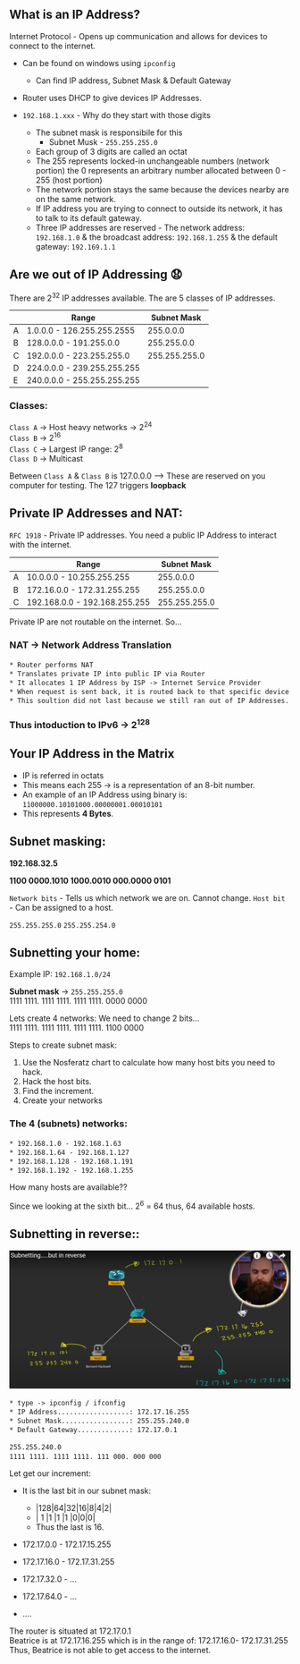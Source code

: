 ## What is an IP Address?

Internet Protocol - Opens up communication and allows for devices to connect to the internet.

 * Can be found on windows using `ipconfig`
 	* Can find IP address, Subnet Mask & Default Gateway

 * Router uses DHCP to give devices IP Addresses.
 * `192.168.1.xxx` - Why do they start with those digits
 	*  The subnet mask is responsibile for this
        * Subnet Musk - `255.255.255.0`
	* Each group of 3 digits are called an octat
 	* The 255 represents locked-in unchangeable numbers (network portion) the 0 represents an arbitrary number allocated between 0 - 255 (host portion)
 	* The network portion stays the same because the devices nearby are on the same network.
	* If IP address you are trying to connect to outside its network, it has to talk to its default gateway.
	* Three IP addresses are reserved - The network address: `192.168.1.0` & the broadcast address: `192.168.1.255` & the default gateway: `192.169.1.1`

## Are we out of IP Addressing :anguished:

There are 2<sup>32</sup> IP addresses available.
The are 5 classes of IP addresses.


| | Range                       | Subnet Mask   |
|--- | --------------------------  | ------------- |
|A| 1.0.0.0 - 126.255.255.2555  | 255.0.0.0     |
|B| 128.0.0.0 - 191.255.0.0     | 255.255.0.0   |
|C| 192.0.0.0 - 223.255.255.0   | 255.255.255.0 | 
|D| 224.0.0.0 - 239.255.255.255 |               |
|E| 240.0.0.0 - 255.255.255.255 |               |

### Classes:

 `Class A` -> Host heavy networks -> 2<sup>24</sup> <br>
 `Class B` -> 2<sup>16</sup> <br>
 `Class C` -> Largest IP range: 2<sup>8</sup> <br>
 `Class D` -> Multicast <br>

Between `Class A` & `Class B` is 127.0.0.0 --> These are reserved on you computer for testing. The 127 triggers **loopback**

## Private IP Addresses and NAT:

`RFC 1918` - Private IP addresses. You need a public IP Address to interact with the internet. 


| | Range                       | Subnet Mask   |
|--- | --------------------------  | ------------- |
|A| 10.0.0.0 - 10.255.255.255 | 255.0.0.0     |
|B| 172.16.0.0 - 172.31.255.255 | 255.255.0.0   |
|C| 192.168.0.0 - 192.168.255.255 | 255.255.255.0 |


Private IP are not routable on the internet. So...<br>
### NAT -> Network Address Translation

	* Router performs NAT
	* Translates private IP into public IP via Router
	* It allocates 1 IP Address by ISP -> Internet Service Provider
	* When request is sent back, it is routed back to that specific device
	* This soultion did not last because we still ran out of IP Addresses.

### Thus intoduction to IPv6 -> 2<sup>128</sup>

## Your IP Address in the Matrix

* IP is referred in octats
* This means each 255 -> is a representation of an 8-bit number.
* An example of an IP Address using binary is: `11000000.10101000.00000001.00010101` 
* This represents **4 Bytes**.

## Subnet masking:

**192.168.32.5**

**1100 0000.1010 1000.0010 000.0000 0101**

`Network bits` - Tells us which network we are on. Cannot change.
`Host bit` - Can be assigned to a host.

`255.255.255.0`
`255.255.254.0`

## Subnetting your home:

Example IP: `192.168.1.0/24` <br>

**Subnet mask** -> `255.255.255.0` <br>
1111 1111. 1111 1111. 1111 1111. 0000 0000

Lets create 4 networks: We need to change 2 bits... <br>
1111 1111. 1111 1111. 1111 1111. 1100 0000

Steps to create subnet mask:
1. Use the Nosferatz chart to calculate how many host bits you need to hack.
2. Hack the host bits.
3. Find the increment.
4. Create your networks

### The 4 (subnets) networks:
	* 192.168.1.0 - 192.168.1.63
	* 192.168.1.64 - 192.168.1.127
	* 192.168.1.128 - 192.168.1.191
	* 192.168.1.192 - 192.168.1.255

How many hosts are available??

Since we looking at the sixth bit... 2<sup>6</sup> = 64
thus, 64 available hosts.

## Subnetting in reverse::

![subnet](reverse_subnetting.png)

	* type -> ipconfig / ifconfig
	* IP Address..................: 172.17.16.255
	* Subnet Mask.................: 255.255.240.0
	* Default Gateway.............: 172.17.0.1

`255.255.240.0` <br> 
`1111 1111. 1111 1111. 111 000. 000 000`<br>

Let get our increment: 
* It is the last bit in our subnet mask:
	* |128|64|32|16|8|4|2|
	* | 1 |1 |1 |1 |0|0|0|
	* Thus the last is 16. 

* 172.17.0.0 - 172.17.15.255
* 172.17.16.0 - 172.17.31.255
* 172.17.32.0 - ...
* 172.17.64.0 - ...
* ....

The router is situated at 172.17.0.1 <br>
Beatrice is at 172.17.16.255 which is in the range of: 172.17.16.0- 172.17.31.255 <br>
Thus, Beatrice is not able to get access to the internet.  
